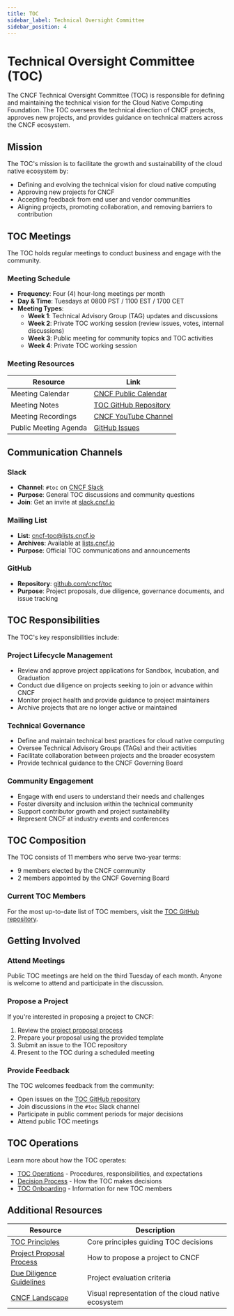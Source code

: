 ```yaml
---
title: TOC
sidebar_label: Technical Oversight Committee
sidebar_position: 4
---
```


# Technical Oversight Committee (TOC)

The CNCF Technical Oversight Committee (TOC) is responsible for defining and
maintaining the technical vision for the Cloud Native Computing Foundation. The
TOC oversees the technical direction of CNCF projects, approves new projects,
and provides guidance on technical matters across the CNCF ecosystem.

## Mission

The TOC's mission is to facilitate the growth and sustainability of the cloud
native ecosystem by:

- Defining and evolving the technical vision for cloud native computing
- Approving new projects for CNCF
- Accepting feedback from end user and vendor communities
- Aligning projects, promoting collaboration, and removing barriers to
  contribution

## TOC Meetings

The TOC holds regular meetings to conduct business and engage with the
community.

### Meeting Schedule

- **Frequency**: Four (4) hour-long meetings per month
- **Day & Time**: Tuesdays at 0800 PST / 1100 EST / 1700 CET
- **Meeting Types**:
  - **Week 1**: Technical Advisory Group (TAG) updates and discussions
  - **Week 2**: Private TOC working session (review issues, votes, internal
    discussions)
  - **Week 3**: Public meeting for community topics and TOC activities
  - **Week 4**: Private TOC working session

### Meeting Resources

| Resource              | Link                                                             |
| --------------------- | ---------------------------------------------------------------- |
| Meeting Calendar      | [CNCF Public Calendar](https://www.cncf.io/calendar/)            |
| Meeting Notes         | [TOC GitHub Repository](https://github.com/cncf/toc)             |
| Meeting Recordings    | [CNCF YouTube Channel](https://www.youtube.com/c/cloudnativefdn) |
| Public Meeting Agenda | [GitHub Issues](https://github.com/cncf/toc/issues)              |

## Communication Channels

### Slack

- **Channel**: `#toc` on [CNCF Slack](https://cloud-native.slack.com)
- **Purpose**: General TOC discussions and community questions
- **Join**: Get an invite at [slack.cncf.io](https://slack.cncf.io)

### Mailing List

- **List**: [cncf-toc@lists.cncf.io](https://lists.cncf.io/g/cncf-toc)
- **Archives**: Available at [lists.cncf.io](https://lists.cncf.io/g/cncf-toc)
- **Purpose**: Official TOC communications and announcements

### GitHub

- **Repository**: [github.com/cncf/toc](https://github.com/cncf/toc)
- **Purpose**: Project proposals, due diligence, governance documents, and issue
  tracking

## TOC Responsibilities

The TOC's key responsibilities include:

### Project Lifecycle Management

- Review and approve project applications for Sandbox, Incubation, and
  Graduation
- Conduct due diligence on projects seeking to join or advance within CNCF
- Monitor project health and provide guidance to project maintainers
- Archive projects that are no longer active or maintained

### Technical Governance

- Define and maintain technical best practices for cloud native computing
- Oversee Technical Advisory Groups (TAGs) and their activities
- Facilitate collaboration between projects and the broader ecosystem
- Provide technical guidance to the CNCF Governing Board

### Community Engagement

- Engage with end users to understand their needs and challenges
- Foster diversity and inclusion within the technical community
- Support contributor growth and project sustainability
- Represent CNCF at industry events and conferences

## TOC Composition

The TOC consists of 11 members who serve two-year terms:

- 9 members elected by the CNCF community
- 2 members appointed by the CNCF Governing Board

### Current TOC Members

For the most up-to-date list of TOC members, visit the
[TOC GitHub repository](https://github.com/cncf/toc).

## Getting Involved

### Attend Meetings

Public TOC meetings are held on the third Tuesday of each month. Anyone is
welcome to attend and participate in the discussion.

### Propose a Project

If you're interested in proposing a project to CNCF:

1. Review the
   [project proposal process](https://github.com/cncf/toc/blob/main/process/project_proposals.md)
2. Prepare your proposal using the provided template
3. Submit an issue to the TOC repository
4. Present to the TOC during a scheduled meeting

### Provide Feedback

The TOC welcomes feedback from the community:

- Open issues on the [TOC GitHub repository](https://github.com/cncf/toc/issues)
- Join discussions in the `#toc` Slack channel
- Participate in public comment periods for major decisions
- Attend public TOC meetings

## TOC Operations

Learn more about how the TOC operates:

- [TOC Operations](operations/index.md) - Procedures, responsibilities, and
  expectations
- [Decision Process](operations/toc-decision-process.md) - How the TOC makes
  decisions
- [TOC Onboarding](operations/onboarding.md) - Information for new TOC members

## Additional Resources

| Resource                                                                                              | Description                                         |
| ----------------------------------------------------------------------------------------------------- | --------------------------------------------------- |
| [TOC Principles](https://github.com/cncf/toc/blob/main/PRINCIPLES.md)                                 | Core principles guiding TOC decisions               |
| [Project Proposal Process](https://github.com/cncf/toc/blob/main/process/project_proposals.md)        | How to propose a project to CNCF                    |
| [Due Diligence Guidelines](https://github.com/cncf/toc/blob/main/process/due-diligence-guidelines.md) | Project evaluation criteria                         |
| [CNCF Landscape](https://landscape.cncf.io/)                                                          | Visual representation of the cloud native ecosystem |
